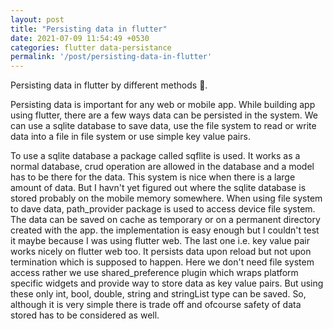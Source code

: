 ```yaml
---
layout: post
title: "Persisting data in flutter"
date: 2021-07-09 11:54:49 +0530
categories: flutter data-persistance
permalink: '/post/persisting-data-in-flutter'
---
```


Persisting data in flutter by different methods 📱.

Persisting data is important for any web or mobile app. While building app using flutter, there are a few ways data can be persisted in the system. We can use a sqlite database to save data, use the file system to read or write data into a file in file system or use simple key value pairs.

To use a sqlite database a package called sqflite is used. It works as a normal database, crud operation are allowed in the database and a model has to be there for the data. This system is nice when there is a large amount of data. But I havn't yet figured out where the sqlite database is stored probably on the mobile memory somewhere. When using file system to dave data, path_provider package is used to access device file system. The data can be saved on cache as temporary or on a permanent directory created with the app. the implementation is easy enough but I couldn't test it maybe because I was using flutter web. The last one i.e. key value pair works nicely on flutter web too. It persists data upon reload but not upon termination which is supposed to happen. Here we don't need file system access rather we use shared_preference plugin which wraps platform specific widgets and provide way to store data as key value pairs. But using these only int, bool, double, string and stringList type can be saved. So, although it is very simple there is trade off and ofcourse safety of data stored has to be considered as well.